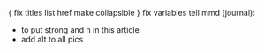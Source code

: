 {
fix titles list href
make collapsible
}
fix variables 
tell mmd (journal):
- to put strong and h in this article
- add alt to all pics